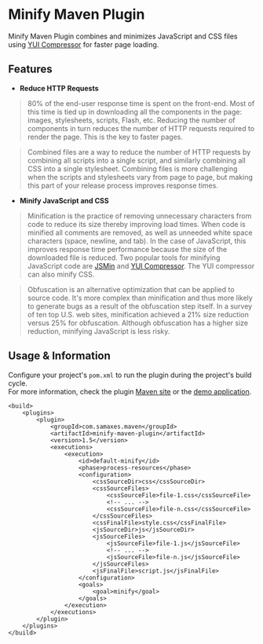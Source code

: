 # Minify Maven Plugin

Minify Maven Plugin combines and minimizes JavaScript and CSS files using [YUI Compressor](http://developer.yahoo.com/yui/compressor/) for faster page loading.

## Features

* **Reduce HTTP Requests**

> 80% of the end-user response time is spent on the front-end. Most of this time is tied up in downloading all the components in the page: images, stylesheets, scripts, Flash, etc. Reducing the number of components in turn reduces the number of HTTP requests required to render the page. This is the key to faster pages.

> Combined files are a way to reduce the number of HTTP requests by combining all scripts into a single script, and similarly combining all CSS into a single stylesheet. Combining files is more challenging when the scripts and stylesheets vary from page to page, but making this part of your release process improves response times.

* **Minify JavaScript and CSS**

> Minification is the practice of removing unnecessary characters from code to reduce its size thereby improving load times. When code is minified all comments are removed, as well as unneeded white space characters (space, newline, and tab). In the case of JavaScript, this improves response time performance because the size of the downloaded file is reduced. Two popular tools for minifying JavaScript code are [JSMin](http://crockford.com/javascript/jsmin) and [YUI Compressor](http://developer.yahoo.com/yui/compressor/). The YUI compressor can also minify CSS.

> Obfuscation is an alternative optimization that can be applied to source code. It's more complex than minification and thus more likely to generate bugs as a result of the obfuscation step itself. In a survey of ten top U.S. web sites, minification achieved a 21% size reduction versus 25% for obfuscation. Although obfuscation has a higher size reduction, minifying JavaScript is less risky.

## Usage & Information

Configure your project's `pom.xml` to run the plugin during the project's build cycle.  
For more information, check the plugin [Maven site](http://samaxes.github.com/minify-maven-plugin/) or the [demo application](https://github.com/downloads/samaxes/minify-maven-plugin/minify-maven-plugin-demo-1.5-src.zip).

    <build>
        <plugins>
            <plugin>
                <groupId>com.samaxes.maven</groupId>
                <artifactId>minify-maven-plugin</artifactId>
                <version>1.5</version>
                <executions>
                    <execution>
                        <id>default-minify</id>
                        <phase>process-resources</phase>
                        <configuration>
                            <cssSourceDir>css</cssSourceDir>
                            <cssSourceFiles>
                                <cssSourceFile>file-1.css</cssSourceFile>
                                <!-- ... -->
                                <cssSourceFile>file-n.css</cssSourceFile>
                            </cssSourceFiles>
                            <cssFinalFile>style.css</cssFinalFile>
                            <jsSourceDir>js</jsSourceDir>
                            <jsSourceFiles>
                                <jsSourceFile>file-1.js</jsSourceFile>
                                <!-- ... -->
                                <jsSourceFile>file-n.js</jsSourceFile>
                            </jsSourceFiles>
                            <jsFinalFile>script.js</jsFinalFile>
                        </configuration>
                        <goals>
                            <goal>minify</goal>
                        </goals>
                    </execution>
                </executions>
            </plugin>
        </plugins>
    </build>

